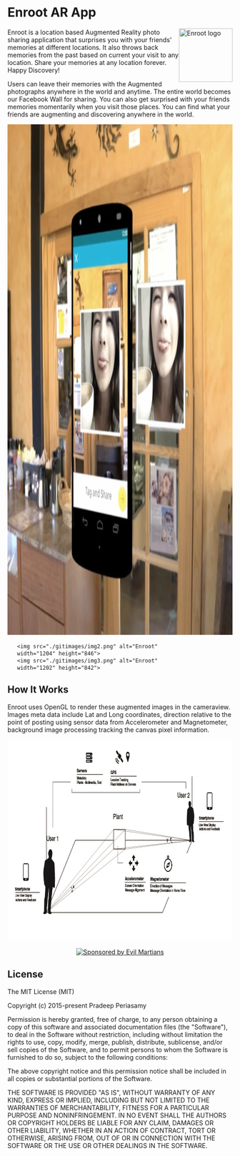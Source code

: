 # Enroot AR App 

<img align="right" width="120" height="120"
     title="Enroot logo" src=".gitimages/logo.webp">

Enroot is a location based Augmented Reality photo sharing application that surprises you with your friends' memories at different locations. It also throws back memories from the past based on current your visit to any location. Share your memories at any location forever. Happy Discovery!

Users can leave their memories with the Augmented photographs anywhere in the world and anytime. The entire world becomes our Facebook Wall for sharing. You can also get surprised with your friends memories momentarily when you visit those places. You can find what your friends are augmenting and discovering anywhere in the world.

<p align="center">
  <img src="./gitimages/img1.png" alt="Enroot"
       width="1340" height="1144">

       <img src="./gitimages/img2.png" alt="Enroot"
       width="1204" height="846">
       <img src="./gitimages/img3.png" alt="Enroot"
       width="1202" height="842">

</p>


## How It Works
Enroot uses OpenGL to render these augmented images in the cameraview. Images meta data include Lat and Long coordinates, direction relative to the point of posting using sensor data from Accelerometer and Magnetometer, background image processing tracking the canvas pixel information.
<p align="center">
  <img src="./gitimages/img4.jpg" alt="Tech"
       width="850" height="450">
</p>

<p align="center">
  <a href="https://evilmartians.com/?utm_source=size-limit">
    <img src="https://evilmartians.com/badges/sponsored-by-evil-martians.svg"
         alt="Sponsored by Evil Martians" width="236" height="54">
  </a>
</p>



## License

The MIT License (MIT)

Copyright (c) 2015-present Pradeep Periasamy

Permission is hereby granted, free of charge, to any person obtaining a copy of this software and associated documentation files (the "Software"), to deal in the Software without restriction, including without limitation the rights to use, copy, modify, merge, publish, distribute, sublicense, and/or sell copies of the Software, and to permit persons to whom the Software is furnished to do so, subject to the following conditions:

The above copyright notice and this permission notice shall be included in all copies or substantial portions of the Software.

THE SOFTWARE IS PROVIDED "AS IS", WITHOUT WARRANTY OF ANY KIND, EXPRESS OR IMPLIED, INCLUDING BUT NOT LIMITED TO THE WARRANTIES OF MERCHANTABILITY, FITNESS FOR A PARTICULAR PURPOSE AND NONINFRINGEMENT. IN NO EVENT SHALL THE AUTHORS OR COPYRIGHT HOLDERS BE LIABLE FOR ANY CLAIM, DAMAGES OR OTHER LIABILITY, WHETHER IN AN ACTION OF CONTRACT, TORT OR OTHERWISE, ARISING FROM, OUT OF OR IN CONNECTION WITH THE SOFTWARE OR THE USE OR OTHER DEALINGS IN THE SOFTWARE.